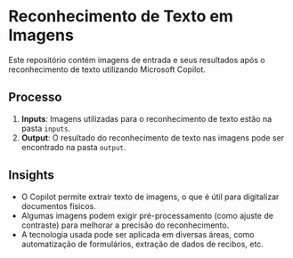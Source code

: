 # Reconhecimento de Texto em Imagens

Este repositório contém imagens de entrada e seus resultados após o reconhecimento de texto utilizando Microsoft Copilot.

## Processo

1. **Inputs**: Imagens utilizadas para o reconhecimento de texto estão na pasta `inputs`.
2. **Output**: O resultado do reconhecimento de texto nas imagens pode ser encontrado na pasta `output`.

## Insights

- O Copilot permite extrair texto de imagens, o que é útil para digitalizar documentos físicos.
- Algumas imagens podem exigir pré-processamento (como ajuste de contraste) para melhorar a precisão do reconhecimento.
- A tecnologia usada pode ser aplicada em diversas áreas, como automatização de formulários, extração de dados de recibos, etc.
